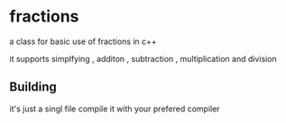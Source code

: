 # fractions
a class for basic use of fractions in c++

it supports simplfying , additon , subtraction , multiplication and division

## Building

it's just a singl file compile it with your prefered compiler

